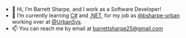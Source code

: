 - 👋 Hi, I’m Barrett Sharpe, and I work as a Software Developer!
- 🌱 I’m currently learning [C#](https://github.com/topics/csharp) and [.NET](https://github.com/topics/dotnet), for my job as [@bsharpe-urban](https://github.com/bsharpe-urban) working over at [@UrbanSys](https://github.com/UrbanSys).
- 📫 You can reach me by email at [barrettsharpe25@gmail.com](mailto:barrettsharpe25@gmail.com)

<!---
barrett-sharpe/barrett-sharpe is a ✨ special ✨ repository because its `README.md` (this file) appears on your GitHub profile.
You can click the Preview link to take a look at your changes.
--->
